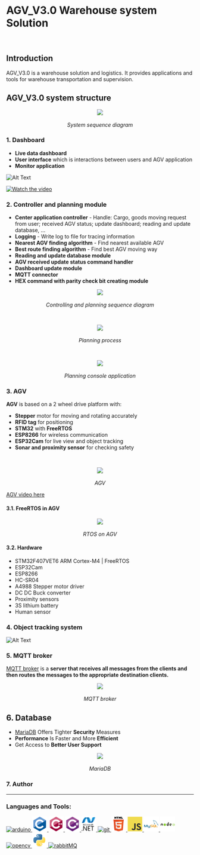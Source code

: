 # AGV_V3.0 Warehouse system Solution

<br />

## Introduction

AGV_V3.0 is a warehouse solution and logistics. It provides applications and tools for warehouse transportation and supervision.

## AGV_V3.0 system structure
<!-- ![system_structure](https://i.imgur.com/muqNsgX.pnghttps://i.imgur.com/muqNsgX.png) -->

<p align="center">
  <img src="https://i.imgur.com/wmu5PqV.png" />
</p>
<p align="center">
    <em>System sequence diagram</em>
</p>

### 1. Dashboard

* **Live data dashboard**
* **User interface** which is interactions between users and AGV application
* **Monitor application**

![Alt Text](https://github.com/lamtranBKHN/AGV_V3.0/blob/origin/Videos%20and%20pictures/dashboard.gif)

[![Watch the video](https://i.imgur.com/VYz3cjG.png)](https://youtu.be/d8McS9fE4w4)

### 2. Controller and planning module

* **Center application controller** - Handle: Cargo, goods moving request from user; received AGV status; update dashboard; reading and update database, ...
* **Logging** - Write log to file for tracing information
* **Nearest AGV finding algorithm** - Find nearest available AGV
* **Best route finding algorithm** - Find best AGV moving way
* **Reading and update database module**
* **AGV received update status command handler**
* **Dashboard update module**
* **MQTT connector**
* **HEX command with parity check bit creating module**

<p align="center">
  <img src="https://i.imgur.com/EpHNAb7.png" />
</p>
<p align="center">
    <em>Controlling and planning sequence diagram</em>
</p>

<br/>

<p align="center">
  <img src="https://i.imgur.com/MS0Opxu.png" />
</p>
<p align="center">
    <em>Planning process</em>
</p>

<br/>

<p align="center">
  <img src="https://i.imgur.com/yvP3bC2.png" />
</p>
<p align="center">
    <em>Planning console application</em>
</p>

### 3. AGV

**AGV** is based on a 2 wheel drive platform with:

* **Stepper** motor for moving and rotating accurately
* **RFID tag** for positioning
* **STM32** with **FreeRTOS**
* **ESP8266** for wireless communication
* **ESP32Cam** for live view and object tracking
* **Sonar and proximity sensor** for checking safety

<br/>

<p align="center">
  <img src="https://i.imgur.com/0dLrHpk.png" />
</p>
<p align="center">
    <em>AGV</em>
</p>

[AGV video here](https://youtu.be/pZySXu92PTg)

#### 3.1. FreeRTOS in AGV

<p align="center">
  <img src="https://i.imgur.com/poCubnd.png" />
</p>
<p align="center">
    <em>RTOS on AGV</em>
</p>


#### 3.2. Hardware

* STM32F407VET6 ARM Cortex-M4 | FreeRTOS
* ESP32Cam
* ESP8266
* HC-SR04
* A4988 Stepper motor driver
* DC DC Buck converter
* Proximity sensors
* 3S lithium battery
* Human sensor

### 4. Object tracking system 


![Alt Text](https://github.com/lamtranBKHN/AGV_V3.0/blob/origin/Videos%20and%20pictures/object_tracking.gif)

### 5. MQTT broker

[MQTT broker](https://en.wikipedia.org/wiki/MQTT) is a **server that receives all messages from the clients and then routes the messages to the appropriate destination clients.**

<p align="center">
  <img src="https://smartfactoryvn.com/wp-content/uploads/2018/11/mqtt_broker.png" />
</p>
<p align="center">
    <em>MQTT broker</em>
</p>

## 6. Database

* [MariaDB](https://en.wikipedia.org/wiki/MariaDB) Offers Tighter **Security** Measures
* **Performance** Is Faster and More **Efficient**
* Get Access to **Better User Support**

<p align="center">
  <img src="https://encrypted-tbn0.gstatic.com/images?q=tbn:ANd9GcQzDnzmrJgWJdRFUiSfoCleZeE4mtkmSsWb6APkMmkL8Nac_jCHVDBuw25sbvYnPnsSCIQ&usqp=CAU" />
</p>
<p align="center">
    <em>MariaDB</em>
</p>

### 7. Author

***

<div>
<h3 align="left">Languages and Tools:</h3>
<p align="left"> <a href="https://www.arduino.cc/" target="_blank"> <img src="https://cdn.worldvectorlogo.com/logos/arduino-1.svg" alt="arduino" width="40" height="40"/> </a> <a href="https://www.cprogramming.com/" target="_blank"> <img src="https://raw.githubusercontent.com/devicons/devicon/master/icons/c/c-original.svg" alt="c" width="40" height="40"/> </a> <a href="https://www.w3schools.com/cpp/" target="_blank"> <img src="https://raw.githubusercontent.com/devicons/devicon/master/icons/cplusplus/cplusplus-original.svg" alt="cplusplus" width="40" height="40"/> </a> <a href="https://www.w3schools.com/cs/" target="_blank"> <img src="https://raw.githubusercontent.com/devicons/devicon/master/icons/csharp/csharp-original.svg" alt="csharp" width="40" height="40"/> </a> <a href="https://dotnet.microsoft.com/" target="_blank"> <img src="https://raw.githubusercontent.com/devicons/devicon/master/icons/dot-net/dot-net-original-wordmark.svg" alt="dotnet" width="40" height="40"/> </a> <a href="https://git-scm.com/" target="_blank"> <img src="https://www.vectorlogo.zone/logos/git-scm/git-scm-icon.svg" alt="git" width="40" height="40"/> </a> <a href="https://www.w3.org/html/" target="_blank"> <img src="https://raw.githubusercontent.com/devicons/devicon/master/icons/html5/html5-original-wordmark.svg" alt="html5" width="40" height="40"/> </a> <a href="https://developer.mozilla.org/en-US/docs/Web/JavaScript" target="_blank"> <img src="https://raw.githubusercontent.com/devicons/devicon/master/icons/javascript/javascript-original.svg" alt="javascript" width="40" height="40"/> </a> <a href="https://www.mysql.com/" target="_blank"> <img src="https://raw.githubusercontent.com/devicons/devicon/master/icons/mysql/mysql-original-wordmark.svg" alt="mysql" width="40" height="40"/> </a> <a href="https://nodejs.org" target="_blank"> <img src="https://raw.githubusercontent.com/devicons/devicon/master/icons/nodejs/nodejs-original-wordmark.svg" alt="nodejs" width="40" height="40"/> </a> <a href="https://opencv.org/" target="_blank"> <img src="https://www.vectorlogo.zone/logos/opencv/opencv-icon.svg" alt="opencv" width="40" height="40"/> </a> <a href="https://www.python.org" target="_blank"> <img src="https://raw.githubusercontent.com/devicons/devicon/master/icons/python/python-original.svg" alt="python" width="40" height="40"/> </a> <a href="https://www.rabbitmq.com" target="_blank"> <img src="https://www.vectorlogo.zone/logos/rabbitmq/rabbitmq-icon.svg" alt="rabbitMQ" width="40" height="40"/> </a> </p>

